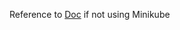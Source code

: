 Reference to [Doc](https://kubernetes.io/docs/concepts/services-networking/ingress-controllers/) if not using Minikube